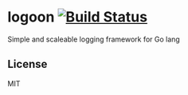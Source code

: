 # logoon [![Build Status](https://travis-ci.org/chatoooo/logoon.svg?branch=master)](https://travis-ci.org/chatoooo/logoon)
Simple and scaleable logging framework for Go lang

## License
MIT